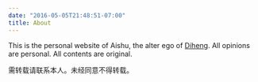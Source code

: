 ```yaml
---
date: "2016-05-05T21:48:51-07:00"
title: About
---
```


This is the personal website of Aishu, the alter ego of [Diheng](www.dihengzhang.info). All opinions are personal. All contents are original.

需转载请联系本人。未经同意不得转载。
